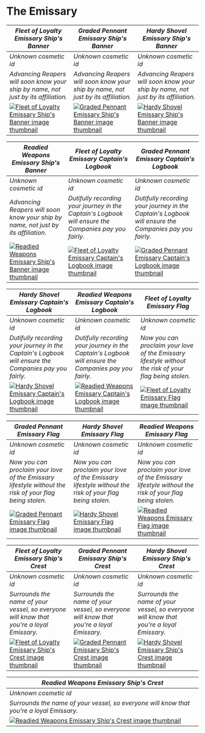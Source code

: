 # The Emissary

| *Fleet of Loyalty Emissary Ship's Banner* | *Graded Pennant Emissary Ship's Banner* | *Hardy Shovel Emissary Ship's Banner* |
| ----------------------------------------- | --------------------------------------- | ------------------------------------- |
| *Unknown cosmetic id* | *Unknown cosmetic id* | *Unknown cosmetic id* |
| *Advancing Reapers will soon know your ship by name, not just by its affiliation.* | *Advancing Reapers will soon know your ship by name, not just by its affiliation.* | *Advancing Reapers will soon know your ship by name, not just by its affiliation.* |
| [![*Fleet of Loyalty Emissary Ship's Banner* image thumbnail](https://cdn.merciasquill.com/images/67035fed8ad30bf0035179c4)](https://seaofthieves.wiki.gg/wiki/Fleet_of_Loyalty_Emissary_Ship's_Banner) | [![*Graded Pennant Emissary Ship's Banner* image thumbnail](https://cdn.merciasquill.com/images/67035fed8ad30bf0035179c4)](https://seaofthieves.wiki.gg/wiki/Graded_Pennant_Emissary_Ship's_Banner) | [![*Hardy Shovel Emissary Ship's Banner* image thumbnail](https://cdn.merciasquill.com/images/67035fed8ad30bf0035179c4)](https://seaofthieves.wiki.gg/wiki/Hardy_Shovel_Emissary_Ship's_Banner) |

| *Readied Weapons Emissary Ship's Banner* | *Fleet of Loyalty Emissary Captain's Logbook* | *Graded Pennant Emissary Captain's Logbook* |
| ---------------------------------------- | --------------------------------------------- | ------------------------------------------- |
| *Unknown cosmetic id* | *Unknown cosmetic id* | *Unknown cosmetic id* |
| *Advancing Reapers will soon know your ship by name, not just by its affiliation.* | *Dutifully recording your journey in the Captain's Logbook will ensure the Companies pay you fairly.* | *Dutifully recording your journey in the Captain's Logbook will ensure the Companies pay you fairly.* |
| [![*Readied Weapons Emissary Ship's Banner* image thumbnail](https://cdn.merciasquill.com/images/67035fed8ad30bf0035179c4)](https://seaofthieves.wiki.gg/wiki/Readied_Weapons_Emissary_Ship's_Banner) | [![*Fleet of Loyalty Emissary Captain's Logbook* image thumbnail](https://cdn.merciasquill.com/images/67035fed8ad30bf0035179c4)](https://seaofthieves.wiki.gg/wiki/Fleet_of_Loyalty_Emissary_Captain's_Logbook) | [![*Graded Pennant Emissary Captain's Logbook* image thumbnail](https://cdn.merciasquill.com/images/67035fed8ad30bf0035179c4)](https://seaofthieves.wiki.gg/wiki/Graded_Pennant_Emissary_Captain's_Logbook) |

| *Hardy Shovel Emissary Captain's Logbook* | *Readied Weapons Emissary Captain's Logbook* | *Fleet of Loyalty Emissary Flag* |
| ----------------------------------------- | -------------------------------------------- | -------------------------------- |
| *Unknown cosmetic id* | *Unknown cosmetic id* | *Unknown cosmetic id* |
| *Dutifully recording your journey in the Captain's Logbook will ensure the Companies pay you fairly.* | *Dutifully recording your journey in the Captain's Logbook will ensure the Companies pay you fairly.* | *Now you can proclaim your love of the Emissary lifestyle without the risk of your flag being stolen.* |
| [![*Hardy Shovel Emissary Captain's Logbook* image thumbnail](https://cdn.merciasquill.com/images/67035fed8ad30bf0035179c4)](https://seaofthieves.wiki.gg/wiki/Hardy_Shovel_Emissary_Captain's_Logbook) | [![*Readied Weapons Emissary Captain's Logbook* image thumbnail](https://cdn.merciasquill.com/images/67035fed8ad30bf0035179c4)](https://seaofthieves.wiki.gg/wiki/Readied_Weapons_Emissary_Captain's_Logbook) | [![*Fleet of Loyalty Emissary Flag* image thumbnail](https://cdn.merciasquill.com/images/67035fed8ad30bf0035179c4)](https://seaofthieves.wiki.gg/wiki/Fleet_of_Loyalty_Emissary_Flag) |

| *Graded Pennant Emissary Flag* | *Hardy Shovel Emissary Flag* | *Readied Weapons Emissary Flag* |
| ------------------------------ | ---------------------------- | ------------------------------- |
| *Unknown cosmetic id* | *Unknown cosmetic id* | *Unknown cosmetic id* |
| *Now you can proclaim your love of the Emissary lifestyle without the risk of your flag being stolen.* | *Now you can proclaim your love of the Emissary lifestyle without the risk of your flag being stolen.* | *Now you can proclaim your love of the Emissary lifestyle without the risk of your flag being stolen.* |
| [![*Graded Pennant Emissary Flag* image thumbnail](https://cdn.merciasquill.com/images/67035fed8ad30bf0035179c4)](https://seaofthieves.wiki.gg/wiki/Graded_Pennant_Emissary_Flag) | [![*Hardy Shovel Emissary Flag* image thumbnail](https://cdn.merciasquill.com/images/67035fed8ad30bf0035179c4)](https://seaofthieves.wiki.gg/wiki/Hardy_Shovel_Emissary_Flag) | [![*Readied Weapons Emissary Flag* image thumbnail](https://cdn.merciasquill.com/images/67035fed8ad30bf0035179c4)](https://seaofthieves.wiki.gg/wiki/Readied_Weapons_Emissary_Flag) |

| *Fleet of Loyalty Emissary Ship's Crest* | *Graded Pennant Emissary Ship's Crest* | *Hardy Shovel Emissary Ship's Crest* |
| ---------------------------------------- | -------------------------------------- | ------------------------------------ |
| *Unknown cosmetic id* | *Unknown cosmetic id* | *Unknown cosmetic id* |
| *Surrounds the name of your vessel, so everyone will know that you're a loyal Emissary.* | *Surrounds the name of your vessel, so everyone will know that you're a loyal Emissary.* | *Surrounds the name of your vessel, so everyone will know that you're a loyal Emissary.* |
| [![*Fleet of Loyalty Emissary Ship's Crest* image thumbnail](https://cdn.merciasquill.com/images/67035fed8ad30bf0035179c4)](https://seaofthieves.wiki.gg/wiki/Fleet_of_Loyalty_Emissary_Ship's_Crest) | [![*Graded Pennant Emissary Ship's Crest* image thumbnail](https://cdn.merciasquill.com/images/67035fed8ad30bf0035179c4)](https://seaofthieves.wiki.gg/wiki/Graded_Pennant_Emissary_Ship's_Crest) | [![*Hardy Shovel Emissary Ship's Crest* image thumbnail](https://cdn.merciasquill.com/images/67035fed8ad30bf0035179c4)](https://seaofthieves.wiki.gg/wiki/Hardy_Shovel_Emissary_Ship's_Crest) |

| *Readied Weapons Emissary Ship's Crest* |
| --------------------------------------- |
| *Unknown cosmetic id* |
| *Surrounds the name of your vessel, so everyone will know that you're a loyal Emissary.* |
| [![*Readied Weapons Emissary Ship's Crest* image thumbnail](https://cdn.merciasquill.com/images/67035fed8ad30bf0035179c4)](https://seaofthieves.wiki.gg/wiki/Readied_Weapons_Emissary_Ship's_Crest) |
